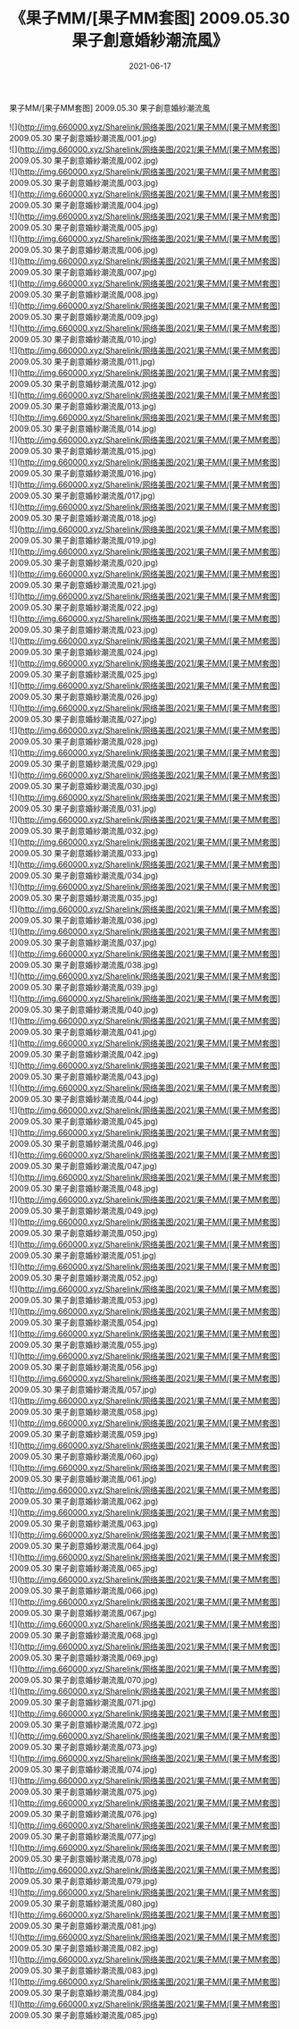 ﻿---
layout: post
title:  《果子MM/[果子MM套图] 2009.05.30 果子創意婚紗潮流風》
date:   2021-06-17
img: http://img.660000.xyz/Sharelink/网络美图/2021/果子MM/[果子MM套图] 2009.05.30 果子創意婚紗潮流風/000.jpg
categories: [美女, 清纯, 唯美]
---

果子MM/[果子MM套图] 2009.05.30 果子創意婚紗潮流風

 ![](http://img.660000.xyz/Sharelink/网络美图/2021/果子MM/[果子MM套图] 2009.05.30 果子創意婚紗潮流風/001.jpg) <br>![](http://img.660000.xyz/Sharelink/网络美图/2021/果子MM/[果子MM套图] 2009.05.30 果子創意婚紗潮流風/002.jpg) <br>![](http://img.660000.xyz/Sharelink/网络美图/2021/果子MM/[果子MM套图] 2009.05.30 果子創意婚紗潮流風/003.jpg) <br>![](http://img.660000.xyz/Sharelink/网络美图/2021/果子MM/[果子MM套图] 2009.05.30 果子創意婚紗潮流風/004.jpg) <br>![](http://img.660000.xyz/Sharelink/网络美图/2021/果子MM/[果子MM套图] 2009.05.30 果子創意婚紗潮流風/005.jpg) <br>![](http://img.660000.xyz/Sharelink/网络美图/2021/果子MM/[果子MM套图] 2009.05.30 果子創意婚紗潮流風/006.jpg) <br>![](http://img.660000.xyz/Sharelink/网络美图/2021/果子MM/[果子MM套图] 2009.05.30 果子創意婚紗潮流風/007.jpg) <br>![](http://img.660000.xyz/Sharelink/网络美图/2021/果子MM/[果子MM套图] 2009.05.30 果子創意婚紗潮流風/008.jpg) <br>![](http://img.660000.xyz/Sharelink/网络美图/2021/果子MM/[果子MM套图] 2009.05.30 果子創意婚紗潮流風/009.jpg) <br>![](http://img.660000.xyz/Sharelink/网络美图/2021/果子MM/[果子MM套图] 2009.05.30 果子創意婚紗潮流風/010.jpg) <br>![](http://img.660000.xyz/Sharelink/网络美图/2021/果子MM/[果子MM套图] 2009.05.30 果子創意婚紗潮流風/011.jpg) <br>![](http://img.660000.xyz/Sharelink/网络美图/2021/果子MM/[果子MM套图] 2009.05.30 果子創意婚紗潮流風/012.jpg) <br>![](http://img.660000.xyz/Sharelink/网络美图/2021/果子MM/[果子MM套图] 2009.05.30 果子創意婚紗潮流風/013.jpg) <br>![](http://img.660000.xyz/Sharelink/网络美图/2021/果子MM/[果子MM套图] 2009.05.30 果子創意婚紗潮流風/014.jpg) <br>![](http://img.660000.xyz/Sharelink/网络美图/2021/果子MM/[果子MM套图] 2009.05.30 果子創意婚紗潮流風/015.jpg) <br>![](http://img.660000.xyz/Sharelink/网络美图/2021/果子MM/[果子MM套图] 2009.05.30 果子創意婚紗潮流風/016.jpg) <br>![](http://img.660000.xyz/Sharelink/网络美图/2021/果子MM/[果子MM套图] 2009.05.30 果子創意婚紗潮流風/017.jpg) <br>![](http://img.660000.xyz/Sharelink/网络美图/2021/果子MM/[果子MM套图] 2009.05.30 果子創意婚紗潮流風/018.jpg) <br>![](http://img.660000.xyz/Sharelink/网络美图/2021/果子MM/[果子MM套图] 2009.05.30 果子創意婚紗潮流風/019.jpg) <br>![](http://img.660000.xyz/Sharelink/网络美图/2021/果子MM/[果子MM套图] 2009.05.30 果子創意婚紗潮流風/020.jpg) <br>![](http://img.660000.xyz/Sharelink/网络美图/2021/果子MM/[果子MM套图] 2009.05.30 果子創意婚紗潮流風/021.jpg) <br>![](http://img.660000.xyz/Sharelink/网络美图/2021/果子MM/[果子MM套图] 2009.05.30 果子創意婚紗潮流風/022.jpg) <br>![](http://img.660000.xyz/Sharelink/网络美图/2021/果子MM/[果子MM套图] 2009.05.30 果子創意婚紗潮流風/023.jpg) <br>![](http://img.660000.xyz/Sharelink/网络美图/2021/果子MM/[果子MM套图] 2009.05.30 果子創意婚紗潮流風/024.jpg) <br>![](http://img.660000.xyz/Sharelink/网络美图/2021/果子MM/[果子MM套图] 2009.05.30 果子創意婚紗潮流風/025.jpg) <br>![](http://img.660000.xyz/Sharelink/网络美图/2021/果子MM/[果子MM套图] 2009.05.30 果子創意婚紗潮流風/026.jpg) <br>![](http://img.660000.xyz/Sharelink/网络美图/2021/果子MM/[果子MM套图] 2009.05.30 果子創意婚紗潮流風/027.jpg) <br>![](http://img.660000.xyz/Sharelink/网络美图/2021/果子MM/[果子MM套图] 2009.05.30 果子創意婚紗潮流風/028.jpg) <br>![](http://img.660000.xyz/Sharelink/网络美图/2021/果子MM/[果子MM套图] 2009.05.30 果子創意婚紗潮流風/029.jpg) <br>![](http://img.660000.xyz/Sharelink/网络美图/2021/果子MM/[果子MM套图] 2009.05.30 果子創意婚紗潮流風/030.jpg) <br>![](http://img.660000.xyz/Sharelink/网络美图/2021/果子MM/[果子MM套图] 2009.05.30 果子創意婚紗潮流風/031.jpg) <br>![](http://img.660000.xyz/Sharelink/网络美图/2021/果子MM/[果子MM套图] 2009.05.30 果子創意婚紗潮流風/032.jpg) <br>![](http://img.660000.xyz/Sharelink/网络美图/2021/果子MM/[果子MM套图] 2009.05.30 果子創意婚紗潮流風/033.jpg) <br>![](http://img.660000.xyz/Sharelink/网络美图/2021/果子MM/[果子MM套图] 2009.05.30 果子創意婚紗潮流風/034.jpg) <br>![](http://img.660000.xyz/Sharelink/网络美图/2021/果子MM/[果子MM套图] 2009.05.30 果子創意婚紗潮流風/035.jpg) <br>![](http://img.660000.xyz/Sharelink/网络美图/2021/果子MM/[果子MM套图] 2009.05.30 果子創意婚紗潮流風/036.jpg) <br>![](http://img.660000.xyz/Sharelink/网络美图/2021/果子MM/[果子MM套图] 2009.05.30 果子創意婚紗潮流風/037.jpg) <br>![](http://img.660000.xyz/Sharelink/网络美图/2021/果子MM/[果子MM套图] 2009.05.30 果子創意婚紗潮流風/038.jpg) <br>![](http://img.660000.xyz/Sharelink/网络美图/2021/果子MM/[果子MM套图] 2009.05.30 果子創意婚紗潮流風/039.jpg) <br>![](http://img.660000.xyz/Sharelink/网络美图/2021/果子MM/[果子MM套图] 2009.05.30 果子創意婚紗潮流風/040.jpg) <br>![](http://img.660000.xyz/Sharelink/网络美图/2021/果子MM/[果子MM套图] 2009.05.30 果子創意婚紗潮流風/041.jpg) <br>![](http://img.660000.xyz/Sharelink/网络美图/2021/果子MM/[果子MM套图] 2009.05.30 果子創意婚紗潮流風/042.jpg) <br>![](http://img.660000.xyz/Sharelink/网络美图/2021/果子MM/[果子MM套图] 2009.05.30 果子創意婚紗潮流風/043.jpg) <br>![](http://img.660000.xyz/Sharelink/网络美图/2021/果子MM/[果子MM套图] 2009.05.30 果子創意婚紗潮流風/044.jpg) <br>![](http://img.660000.xyz/Sharelink/网络美图/2021/果子MM/[果子MM套图] 2009.05.30 果子創意婚紗潮流風/045.jpg) <br>![](http://img.660000.xyz/Sharelink/网络美图/2021/果子MM/[果子MM套图] 2009.05.30 果子創意婚紗潮流風/046.jpg) <br>![](http://img.660000.xyz/Sharelink/网络美图/2021/果子MM/[果子MM套图] 2009.05.30 果子創意婚紗潮流風/047.jpg) <br>![](http://img.660000.xyz/Sharelink/网络美图/2021/果子MM/[果子MM套图] 2009.05.30 果子創意婚紗潮流風/048.jpg) <br>![](http://img.660000.xyz/Sharelink/网络美图/2021/果子MM/[果子MM套图] 2009.05.30 果子創意婚紗潮流風/049.jpg) <br>![](http://img.660000.xyz/Sharelink/网络美图/2021/果子MM/[果子MM套图] 2009.05.30 果子創意婚紗潮流風/050.jpg) <br>![](http://img.660000.xyz/Sharelink/网络美图/2021/果子MM/[果子MM套图] 2009.05.30 果子創意婚紗潮流風/051.jpg) <br>![](http://img.660000.xyz/Sharelink/网络美图/2021/果子MM/[果子MM套图] 2009.05.30 果子創意婚紗潮流風/052.jpg) <br>![](http://img.660000.xyz/Sharelink/网络美图/2021/果子MM/[果子MM套图] 2009.05.30 果子創意婚紗潮流風/053.jpg) <br>![](http://img.660000.xyz/Sharelink/网络美图/2021/果子MM/[果子MM套图] 2009.05.30 果子創意婚紗潮流風/054.jpg) <br>![](http://img.660000.xyz/Sharelink/网络美图/2021/果子MM/[果子MM套图] 2009.05.30 果子創意婚紗潮流風/055.jpg) <br>![](http://img.660000.xyz/Sharelink/网络美图/2021/果子MM/[果子MM套图] 2009.05.30 果子創意婚紗潮流風/056.jpg) <br>![](http://img.660000.xyz/Sharelink/网络美图/2021/果子MM/[果子MM套图] 2009.05.30 果子創意婚紗潮流風/057.jpg) <br>![](http://img.660000.xyz/Sharelink/网络美图/2021/果子MM/[果子MM套图] 2009.05.30 果子創意婚紗潮流風/058.jpg) <br>![](http://img.660000.xyz/Sharelink/网络美图/2021/果子MM/[果子MM套图] 2009.05.30 果子創意婚紗潮流風/059.jpg) <br>![](http://img.660000.xyz/Sharelink/网络美图/2021/果子MM/[果子MM套图] 2009.05.30 果子創意婚紗潮流風/060.jpg) <br>![](http://img.660000.xyz/Sharelink/网络美图/2021/果子MM/[果子MM套图] 2009.05.30 果子創意婚紗潮流風/061.jpg) <br>![](http://img.660000.xyz/Sharelink/网络美图/2021/果子MM/[果子MM套图] 2009.05.30 果子創意婚紗潮流風/062.jpg) <br>![](http://img.660000.xyz/Sharelink/网络美图/2021/果子MM/[果子MM套图] 2009.05.30 果子創意婚紗潮流風/063.jpg) <br>![](http://img.660000.xyz/Sharelink/网络美图/2021/果子MM/[果子MM套图] 2009.05.30 果子創意婚紗潮流風/064.jpg) <br>![](http://img.660000.xyz/Sharelink/网络美图/2021/果子MM/[果子MM套图] 2009.05.30 果子創意婚紗潮流風/065.jpg) <br>![](http://img.660000.xyz/Sharelink/网络美图/2021/果子MM/[果子MM套图] 2009.05.30 果子創意婚紗潮流風/066.jpg) <br>![](http://img.660000.xyz/Sharelink/网络美图/2021/果子MM/[果子MM套图] 2009.05.30 果子創意婚紗潮流風/067.jpg) <br>![](http://img.660000.xyz/Sharelink/网络美图/2021/果子MM/[果子MM套图] 2009.05.30 果子創意婚紗潮流風/068.jpg) <br>![](http://img.660000.xyz/Sharelink/网络美图/2021/果子MM/[果子MM套图] 2009.05.30 果子創意婚紗潮流風/069.jpg) <br>![](http://img.660000.xyz/Sharelink/网络美图/2021/果子MM/[果子MM套图] 2009.05.30 果子創意婚紗潮流風/070.jpg) <br>![](http://img.660000.xyz/Sharelink/网络美图/2021/果子MM/[果子MM套图] 2009.05.30 果子創意婚紗潮流風/071.jpg) <br>![](http://img.660000.xyz/Sharelink/网络美图/2021/果子MM/[果子MM套图] 2009.05.30 果子創意婚紗潮流風/072.jpg) <br>![](http://img.660000.xyz/Sharelink/网络美图/2021/果子MM/[果子MM套图] 2009.05.30 果子創意婚紗潮流風/073.jpg) <br>![](http://img.660000.xyz/Sharelink/网络美图/2021/果子MM/[果子MM套图] 2009.05.30 果子創意婚紗潮流風/074.jpg) <br>![](http://img.660000.xyz/Sharelink/网络美图/2021/果子MM/[果子MM套图] 2009.05.30 果子創意婚紗潮流風/075.jpg) <br>![](http://img.660000.xyz/Sharelink/网络美图/2021/果子MM/[果子MM套图] 2009.05.30 果子創意婚紗潮流風/076.jpg) <br>![](http://img.660000.xyz/Sharelink/网络美图/2021/果子MM/[果子MM套图] 2009.05.30 果子創意婚紗潮流風/077.jpg) <br>![](http://img.660000.xyz/Sharelink/网络美图/2021/果子MM/[果子MM套图] 2009.05.30 果子創意婚紗潮流風/078.jpg) <br>![](http://img.660000.xyz/Sharelink/网络美图/2021/果子MM/[果子MM套图] 2009.05.30 果子創意婚紗潮流風/079.jpg) <br>![](http://img.660000.xyz/Sharelink/网络美图/2021/果子MM/[果子MM套图] 2009.05.30 果子創意婚紗潮流風/080.jpg) <br>![](http://img.660000.xyz/Sharelink/网络美图/2021/果子MM/[果子MM套图] 2009.05.30 果子創意婚紗潮流風/081.jpg) <br>![](http://img.660000.xyz/Sharelink/网络美图/2021/果子MM/[果子MM套图] 2009.05.30 果子創意婚紗潮流風/082.jpg) <br>![](http://img.660000.xyz/Sharelink/网络美图/2021/果子MM/[果子MM套图] 2009.05.30 果子創意婚紗潮流風/083.jpg) <br>![](http://img.660000.xyz/Sharelink/网络美图/2021/果子MM/[果子MM套图] 2009.05.30 果子創意婚紗潮流風/084.jpg) <br>![](http://img.660000.xyz/Sharelink/网络美图/2021/果子MM/[果子MM套图] 2009.05.30 果子創意婚紗潮流風/085.jpg) <br>